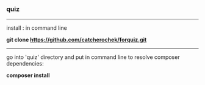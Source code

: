 ### quiz 
***
install : in command line

**git clone https://github.com/catcherochek/forquiz.git**
***
go into 'quiz' directory and put in command line to resolve composer dependencies:

**composer install**



